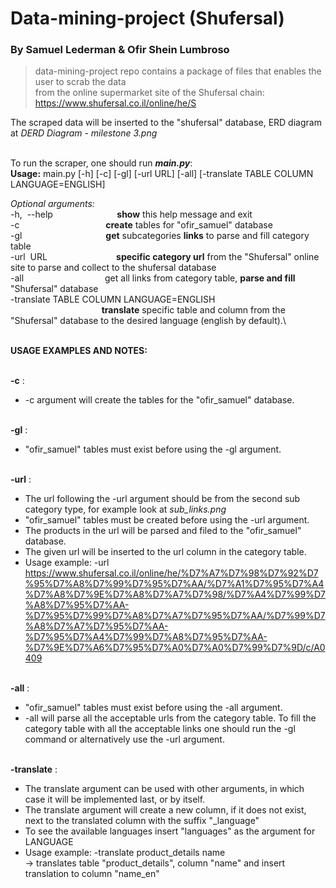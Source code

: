 # Data-mining-project (Shufersal)
### By Samuel Lederman & Ofir Shein Lumbroso

>data-mining-project repo contains a package of files that enables the user to scrab the data \
from the online supermarket site of the Shufersal chain: https://www.shufersal.co.il/online/he/S 

The scraped data will be inserted to the "shufersal" database, ERD diagram at *DERD Diagram - milestone 3.png* 



\
To run the scraper, one should run ***main.py***:\
**Usage:** main.py [-h] [-c] [-gl] [-url URL] [-all] [-translate TABLE COLUMN LANGUAGE=ENGLISH]
               

*Optional arguments:*\
  -h,  --help                          **show** this help message and exit \
  -c                                   **create** tables for "ofir_samuel" database\
  -gl                                  **get** subcategories **links** to parse and fill category table \
  -url  URL                            **specific category url** from the "Shufersal" online site to parse and collect to the shufersal database \
  -all                                 get all links from category table, **parse and fill** "Shufersal" database \
  -translate TABLE COLUMN LANGUAGE=ENGLISH \
                                       **translate** specific table and column from the "Shufersal" database to the desired language (english by default).\


\
**USAGE EXAMPLES AND NOTES:**

\
**-c** :
- -c argument will create the tables for the "ofir_samuel" database.

\
**-gl** :
- "ofir_samuel" tables must exist before using the -gl argument.

\
**-url** :
- The url following the -url argument should be from the second sub category type, for example look at *sub_links.png*
- "ofir_samuel" tables must be created before using the -url argument.
- The products in the url will be parsed and filed to the "ofir_samuel" database.
- The given url will be inserted to the url column in the category table.
- Usage example: -url https://www.shufersal.co.il/online/he/%D7%A7%D7%98%D7%92%D7%95%D7%A8%D7%99%D7%95%D7%AA/%D7%A1%D7%95%D7%A4%D7%A8%D7%9E%D7%A8%D7%A7%D7%98/%D7%A4%D7%99%D7%A8%D7%95%D7%AA-%D7%95%D7%99%D7%A8%D7%A7%D7%95%D7%AA/%D7%99%D7%A8%D7%A7%D7%95%D7%AA-%D7%95%D7%A4%D7%99%D7%A8%D7%95%D7%AA-%D7%9E%D7%A6%D7%95%D7%A0%D7%A0%D7%99%D7%9D/c/A0409

\
**-all** :
- "ofir_samuel" tables must exist before using the -all argument.
- -all will parse all the acceptable urls from the category table. To fill the category table with all the acceptable links one should run the -gl command or alternatively use the -url argument.

\
**-translate** :
- The translate argument can be used with other arguments, in which case it will be implemented last, or by itself. 
- The translate argument will create a new column, if it does not exist, next to the translated column with the suffix "_language" 
- To see the available languages insert "languages" as the argument for LANGUAGE
- Usage example: -translate product_details name  
-> translates table "product_details", column "name" and insert translation to column "name_en" 


